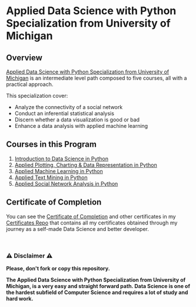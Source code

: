 # Applied Data Science with Python Specialization from University of Michigan

## Overview
[Applied Data Science with Python Specialization from University of Michigan](https://www.coursera.org/specializations/data-science-python) is an intermediate level path composed to five courses, all with a practical approach.

This specialization cover:
- Analyze the connectivity of a social network
- Conduct an inferential statistical analysis
- Discern whether a data visualization is good or bad
- Enhance a data analysis with applied machine learning

## Courses in this Program

1) [Introduction to Data Science in Python](./R%020Basics) 
2) [Applied Plotting, Charting & Data Representation in Python](./Data%020Types)
3) [Applied Machine Learning in Python](./Vectors)
4) [Applied Text Mining in Python](./Sorting)
5) [Applied Social Network Analysis in Python](./Vector%020Arithmetics)

## Certificate of Completion
You can see the [Certificate of Completion](https://github.com/AlessandroCorradini/Certificates/blob/master/Coursera%20-%20Applied%20Data%20Science%20with%20Python%20Specialization%20Certificate-%20University%20of%20Michigan.pdf) and other certificates in my [Certificates Repo](https://github.com/AlessandroCorradini/Certificates) that contains all my certificates obtained through my journey as a self-made Data Science and better developer.

<br/>

### ⚠️ Disclaimer ⚠️
**Please, don't fork or copy this repository.**

**The Applied Data Science with Python Specialization from University of Michigan, is a very easy and straight forward path. Data Science is one of the hardest subfield of Computer Science and requires a lot of study and hard work.**